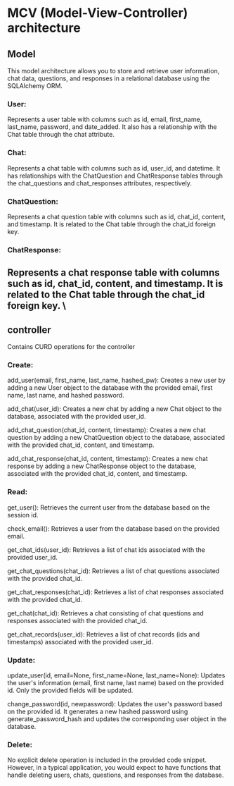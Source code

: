 # MCV (Model-View-Controller) architecture

## Model 
This model architecture allows you to store and retrieve user information, chat data, questions, and responses in a relational database using the SQLAlchemy ORM.


### User: 
Represents a user table with columns such as id, email, first_name, last_name, password, and date_added. It also has a relationship with the Chat table through the chat attribute.

### Chat:
Represents a chat table with columns such as id, user_id, and datetime. It has relationships with the ChatQuestion and ChatResponse tables through the chat_questions and chat_responses attributes, respectively.

### ChatQuestion:
Represents a chat question table with columns such as id, chat_id, content, and timestamp. It is related to the Chat table through the chat_id foreign key.

### ChatResponse:
 Represents a chat response table with columns such as id, chat_id, content, and timestamp. It is related to the Chat table through the chat_id foreign key.
\
---
## controller
Contains CURD operations for the controller

### Create:
add_user(email, first_name, last_name, hashed_pw): Creates a new user by adding a new User object to the database with the provided email, first name, last name, and hashed password.

add_chat(user_id): Creates a new chat by adding a new Chat object to the database, associated with the provided user_id.

add_chat_question(chat_id, content, timestamp): Creates a new chat question by adding a new ChatQuestion object to the database, associated with the provided chat_id, content, and timestamp.

add_chat_response(chat_id, content, timestamp): Creates a new chat response by adding a new ChatResponse object to the database, associated with the provided chat_id, content, and timestamp.

### Read:
get_user(): Retrieves the current user from the database based on the session id.

check_email(): Retrieves a user from the database based on the provided email.

get_chat_ids(user_id): Retrieves a list of chat ids associated with the provided user_id.

get_chat_questions(chat_id): Retrieves a list of chat questions associated with the provided chat_id.

get_chat_responses(chat_id): Retrieves a list of chat responses associated with the provided chat_id.

get_chat(chat_id): Retrieves a chat consisting of chat questions and responses associated with the provided chat_id.

get_chat_records(user_id): Retrieves a list of chat records (ids and timestamps) associated with the provided user_id.

### Update:
update_user(id, email=None, first_name=None, last_name=None): Updates the user's information (email, first name, last name) based on the provided id. Only the provided fields will be updated.

change_password(id, newpassword): Updates the user's password based on the provided id. It generates a new hashed password using generate_password_hash and updates the corresponding user object in the database.

### Delete:
No explicit delete operation is included in the provided code snippet. However, in a typical application, you would expect to have functions that handle deleting users, chats, questions, and responses from the database.

